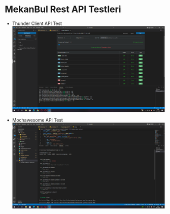 <!---
# MekanBul Rest API Adresleri

[1- Girilen Konum Civarındaki Mekanları Listele](https://mekanbul5.enesc3.repl.co/api/mekanlar?enlem=37.8&boylam=30.5)
![](images/konumlaGetir.png)

[2- Mekanın Id İle Mekan Bilgilerini Getir](https://mekanbul5.enesc3.repl.co/api/mekanlar/637bbcc02ab8a7741fa1bd54)
![](images/mekanIDileGetir.png)

[3- Mekana Ait Belirli Yorumu Getir](https://mekanbul5.enesc3.repl.co/api/mekanlar/637bbcc02ab8a7741fa1bd54/yorumlar/637bbcd007d64e30f65c7e55)
![](images/yorumGetir.png)
-->

# MekanBul Rest API Testleri
-  Thunder Client API Test
![](images/runAllTest.png)

-  Mochawesome API Test
![](images/mochaTest.png)

